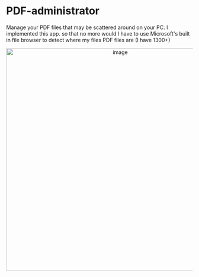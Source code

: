 # PDF-administrator
Manage your PDF files that may be scattered around on your PC. I implemented this app. so that no more would I have to use Microsoft's built in file browser to detect where my files PDF files are (I have 1300+)
<center>
<img src="https://user-images.githubusercontent.com/6919287/130425554-d9ea6423-9ef6-40c4-85cb-b71c49ec06ba.png" alt="image" width="600"/>
</center>
